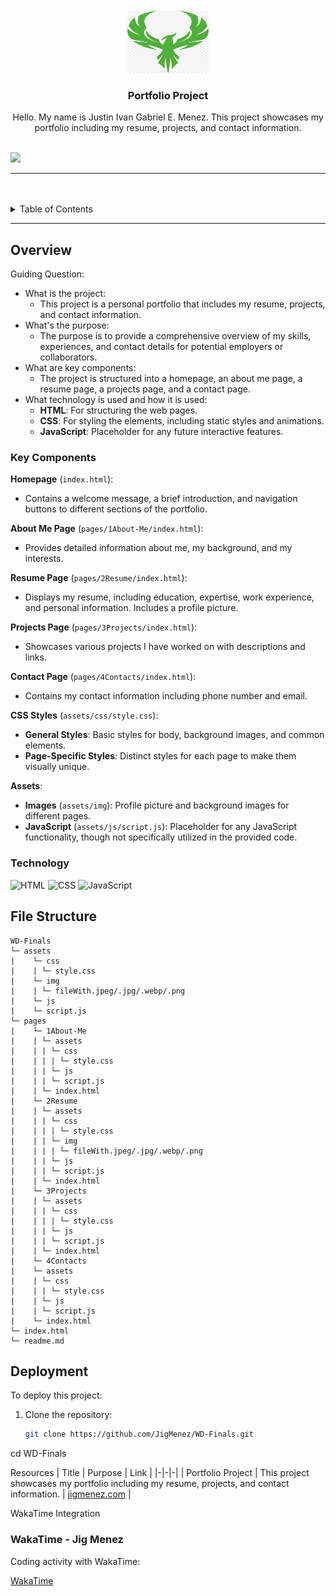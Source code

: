 <a name="readme-top">

<br/>

<br />
<div align="center">
  <a href="https://github.com/JigMenez/">
    <img src="./assets/img/Phoenix Logo.jpg" alt="Nyebe" width="130" height="100">
  </a>
  <h3 align="center">Portfolio Project</h3>
</div>

<div align="center">
  Hello. My name is Justin Ivan Gabriel E. Menez. This project showcases my portfolio including my resume, projects, and contact information.
</div>

<br />

![](https://visit-counter.vercel.app/counter.png?page=JigMenez/WD-Final-Activity)

---

<br />
<br />

<details>
  <summary>Table of Contents</summary>
  <ol>
    <li>
      <a href="#overview">Overview</a>
      <ol>
        <li>
          <a href="#key-components">Key Components</a>
        </li>
        <li>
          <a href="#technology">Technology</a>
        </li>
      </ol>
    </li>
    <li>
      <a href="#file-structure">File Structure</a>
    </li>
    <li>
      <a href="#deployment">Deployment</a>
    </li>
    <li>
      <a href="#resources">Resources</a>
    </li>
    <li>
      <a href="#wakatime-integration">WakaTime Integration</a>
    </li>
  </ol>
</details>

---

## Overview

Guiding Question:
- What is the project:
  - This project is a personal portfolio that includes my resume, projects, and contact information.
- What's the purpose:
  - The purpose is to provide a comprehensive overview of my skills, experiences, and contact details for potential employers or collaborators.
- What are key components:
  - The project is structured into a homepage, an about me page, a resume page, a projects page, and a contact page.
- What technology is used and how it is used:
  - **HTML**: For structuring the web pages.
  - **CSS**: For styling the elements, including static styles and animations.
  - **JavaScript**: Placeholder for any future interactive features.

### Key Components

**Homepage** (`index.html`):
  - Contains a welcome message, a brief introduction, and navigation buttons to different sections of the portfolio.

**About Me Page** (`pages/1About-Me/index.html`):
  - Provides detailed information about me, my background, and my interests.

**Resume Page** (`pages/2Resume/index.html`):
  - Displays my resume, including education, expertise, work experience, and personal information. Includes a profile picture.

**Projects Page** (`pages/3Projects/index.html`):
  - Showcases various projects I have worked on with descriptions and links.

**Contact Page** (`pages/4Contacts/index.html`):
  - Contains my contact information including phone number and email.

**CSS Styles** (`assets/css/style.css`):
  - **General Styles**: Basic styles for body, background images, and common elements.
  - **Page-Specific Styles**: Distinct styles for each page to make them visually unique.

**Assets**:
  - **Images** (`assets/img`): Profile picture and background images for different pages.
  - **JavaScript** (`assets/js/script.js`): Placeholder for any JavaScript functionality, though not specifically utilized in the provided code.

### Technology

![HTML](https://img.shields.io/badge/HTML-E34F26?style=for-the-badge&logo=html5&logoColor=white)
![CSS](https://img.shields.io/badge/CSS-1572B6?style=for-the-badge&logo=css3&logoColor=white)
![JavaScript](https://img.shields.io/badge/JavaScript-F7DF1E?style=for-the-badge&logo=javascript&logoColor=white)

## File Structure

```
WD-Finals
└─ assets
|    └─ css
|    | └─ style.css
|    └─ img
|    | └─ fileWith.jpeg/.jpg/.webp/.png
|    └─ js
|    └─ script.js
└─ pages
|    └─ 1About-Me
|    | └─ assets
|    | | └─ css
|    | | | └─ style.css
|    | | └─ js
|    | | └─ script.js
|    | └─ index.html
|    └─ 2Resume
|    | └─ assets
|    | | └─ css
|    | | | └─ style.css
|    | | └─ img
|    | | | └─ fileWith.jpeg/.jpg/.webp/.png
|    | | └─ js
|    | | └─ script.js
|    | └─ index.html
|    └─ 3Projects
|    | └─ assets
|    | | └─ css
|    | | | └─ style.css
|    | | └─ js
|    | | └─ script.js
|    | └─ index.html
|    └─ 4Contacts
|    └─ assets
|    | └─ css
|    | | └─ style.css
|    | └─ js
|    | └─ script.js
|    └─ index.html
└─ index.html
└─ readme.md

```


## Deployment

To deploy this project:

1. Clone the repository:
   ```sh
   git clone https://github.com/JigMenez/WD-Finals.git

cd WD-Finals

Resources
| Title	| Purpose	| Link |
|-|-|-|
| Portfolio Project	| This project showcases my portfolio including my resume, projects, and contact information.	| [jigmenez.com](https://jigmenez.github.io/WD-Final-Activity/) |

WakaTime Integration
<h3>WakaTime - Jig Menez</h3>
Coding activity with WakaTime: 

[WakaTime](https://wakatime.com/@Jig_Menez09)

